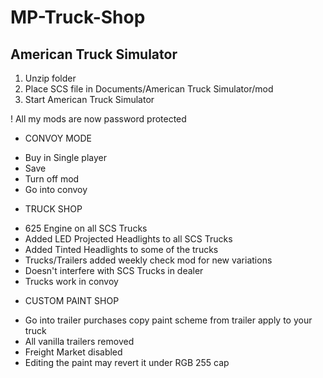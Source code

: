 # MP-Truck-Shop
## American Truck Simulator

1. Unzip folder
2. Place SCS file in Documents/American Truck Simulator/mod
3. Start American Truck Simulator

! All my mods are now password protected 

* CONVOY MODE
- Buy in Single player
- Save
- Turn off mod
- Go into convoy

* TRUCK SHOP 
- 625 Engine on all SCS Trucks
- Added LED Projected Headlights to all SCS Trucks
- Added Tinted Headlights to some of the trucks
- Trucks/Trailers added weekly check mod for new variations
- Doesn't interfere with SCS Trucks in dealer
- Trucks work in convoy

* CUSTOM PAINT SHOP 
- Go into trailer purchases copy paint scheme from trailer apply to your truck
- All vanilla trailers removed
- Freight Market disabled
- Editing the paint may revert it under RGB 255 cap
